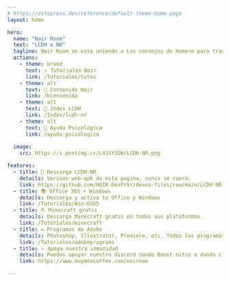 ```yaml
---
# https://vitepress.dev/reference/default-theme-home-page
layout: home

hero:
  name: "Noir Room"
  text: "LCDH x NR"
  tagline: Noir Room se esta uniendo a Los consejos de Homero para traerte aun mas contenido.
  actions:
    - theme: brand
      text: ⭐ Tutoriales Noir
      link: /Tutoriales/tutos
    - theme: alt
      text: 🤍 Contenido Noir
      link: /bienvenida
    - theme: alt
      text: 📀 Index LCDH
      link: /Index/lcdh-nr
    - theme: alt
      text: 💚 Ayuda Psicológica
      link: /ayuda-psicologica
  
  image:
    src: https://i.postimg.cc/L41SY3DW/LCDH-NR.png

features:
  - title: 🤍 Descarga LCDH-NR 
    details: Version web-apk de esta pagina, nunca se caerá.
    link: https://github.com/NOIR-DexPrkr/dexco-files/raw/main/LCDH-NR.apk
  - title: 📚 Office 365 + Windows
    details: Descarga y activa tu Office y Windows
    link: /Tutoriales/Win-O365
  - title: ⛏ Minecraft gratis
    details: Descarga Minecraft gratis en todas sus plataformas.
    link: /Tutoriales/minecraft
  - title: ✒ Programas de Adobe
    details: Photoshop, Illustrator, Premiere, etc. Todos los programas sin problemas.
    link: /Tutoriales/adobeprograms
  - title: ⭐ Apoya nuestra comunidad
    details: Puedes apoyar nuestro discord dando Boost nitro o dando click aqui y donar.
    link: https://www.buymeacoffee.com/noiroom

---
```


